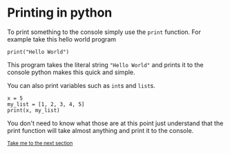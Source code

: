 # Printing in python

To print something to the console simply use the `print` function. For example
take this hello world program

```python3
print("Hello World")
```

This program takes the literal string `"Hello World"` and prints it to the console
python makes this quick and simple.

You can also print variables such as `int`s and `list`s.

```python3
x = 5
my_list = [1, 2, 3, 4, 5]
print(x, my_list)
```

You don't need to know what those are at this point just understand that
the print function will take almost anything and print it to the console.

<sub>[Take me to the next section](https://github.com/TigardHighComputerScience/Python1References/tree/main/examples/2-variables)</sub>